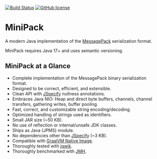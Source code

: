 [![Build Status](https://img.shields.io/github/actions/workflow/status/translatenix/minipack/run-dev-build)](https://github.com/translatenix/minipack/actions/workflows/run-dev-build.yml)
[![GitHub license](https://img.shields.io/github/license/translatenix/minipack)](https://github.com/translatenix/minipack/blob/main/LICENSE.txt)
# MiniPack

A modern Java implementation of the [MessagePack](https://msgpack.org/) serialization format.

MiniPack requires Java 17+ and uses semantic versioning.

## MiniPack at a Glance

* Complete implementation of the MessagePack binary serialization format.
* Designed to be correct, efficient, and extensible.
* Clean API with [JSpecify](https://github.com/jspecify/jspecify) nullness annotations.
* Embraces Java NIO: Heap and direct byte buffers, channels, channel transfers, gathering writes, buffer pooling.
* Fast, correct, and customizable string encoding/decoding.
* Optimized handling of strings used as identifiers.
* Small JAR size (~50 KB).
* No use of reflection or internal/unsafe JDK classes.
* Ships as Java (JPMS) module.
* No dependencies other than [JSpecify](https://central.sonatype.com/artifact/org.jspecify/jspecify) (~3 KB).
* Compatible with [GraalVM Native Image](https://www.graalvm.org/latest/reference-manual/native-image/).
* Thoroughly tested with [jqwik](https://jqwik.net/).
* Thoroughly benchmarked with [JMH](https://github.com/openjdk/jmh).
